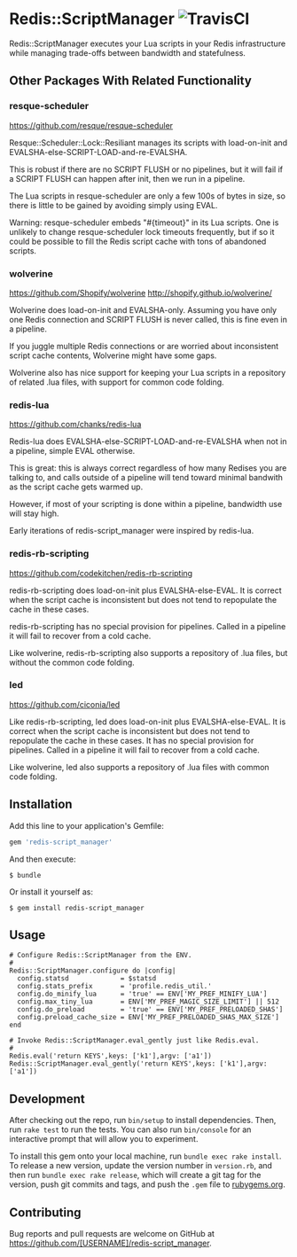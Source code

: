 # Redis::ScriptManager ![TravisCI](https://travis-ci.org/ProsperWorks/redis-script_manager.svg?branch=master)

Redis::ScriptManager executes your Lua scripts in your Redis
infrastructure while managing trade-offs between bandwidth and
statefulness.

## Other Packages With Related Functionality

### resque-scheduler

https://github.com/resque/resque-scheduler

Resque::Scheduler::Lock::Resiliant manages its scripts with
load-on-init and EVALSHA-else-SCRIPT-LOAD-and-re-EVALSHA.

This is robust if there are no SCRIPT FLUSH or no pipelines, but it
will fail if a SCRIPT FLUSH can happen after init, then we run in a
pipeline.

The Lua scripts in resque-scheduler are only a few 100s of bytes in
size, so there is little to be gained by avoiding simply using EVAL.

Warning: resque-scheduler embeds "#{timeout}" in its Lua scripts.  One
is unlikely to change resque-scheduler lock timeouts frequently, but
if so it could be possible to fill the Redis script cache with tons of
abandoned scripts.

### wolverine

https://github.com/Shopify/wolverine
http://shopify.github.io/wolverine/

Wolverine does load-on-init and EVALSHA-only.  Assuming you have only
one Redis connection and SCRIPT FLUSH is never called, this is fine
even in a pipeline.

If you juggle multiple Redis connections or are worried about
inconsistent script cache contents, Wolverine might have some gaps.

Wolverine also has nice support for keeping your Lua scripts in a
repository of related .lua files, with support for common code
folding.

### redis-lua

https://github.com/chanks/redis-lua

Redis-lua does EVALSHA-else-SCRIPT-LOAD-and-re-EVALSHA when not in a
pipeline, simple EVAL otherwise.

This is great: this is always correct regardless of how many Redises
you are talking to, and calls outside of a pipeline will tend toward
minimal bandwith as the script cache gets warmed up.

However, if most of your scripting is done within a pipeline,
bandwidth use will stay high.

Early iterations of redis-script_manager were inspired by redis-lua.

### redis-rb-scripting

https://github.com/codekitchen/redis-rb-scripting

redis-rb-scripting does load-on-init plus EVALSHA-else-EVAL.  It is
correct when the script cache is inconsistent but does not tend to
repopulate the cache in these cases.

redis-rb-scripting has no special provision for pipelines.  Called in
a pipeline it will fail to recover from a cold cache.

Like wolverine, redis-rb-scripting also supports a repository of .lua
files, but without the common code folding.

### led

https://github.com/ciconia/led

Like redis-rb-scripting, led does load-on-init plus EVALSHA-else-EVAL.
It is correct when the script cache is inconsistent but does not tend
to repopulate the cache in these cases.  It has no special provision
for pipelines.  Called in a pipeline it will fail to recover from a
cold cache.

Like wolverine, led also supports a repository of .lua files with
common code folding.


## Installation

Add this line to your application's Gemfile:

```ruby
gem 'redis-script_manager'
```

And then execute:

    $ bundle

Or install it yourself as:

    $ gem install redis-script_manager

## Usage

    # Configure Redis::ScriptManager from the ENV.
    #
    Redis::ScriptManager.configure do |config|
      config.statsd             = $statsd
      config.stats_prefix       = 'profile.redis_util.'
      config.do_minify_lua      = 'true' == ENV['MY_PREF_MINIFY_LUA']
      config.max_tiny_lua       = ENV['MY_PREF_MAGIC_SIZE_LIMIT'] || 512
      config.do_preload         = 'true' == ENV['MY_PREF_PRELOADED_SHAS']
      config.preload_cache_size = ENV['MY_PREF_PRELOADED_SHAS_MAX_SIZE']
    end

    # Invoke Redis::ScriptManager.eval_gently just like Redis.eval.
    #
    Redis.eval('return KEYS',keys: ['k1'],argv: ['a1'])
    Redis::ScriptManager.eval_gently('return KEYS',keys: ['k1'],argv: ['a1'])

## Development

After checking out the repo, run `bin/setup` to install
dependencies. Then, run `rake test` to run the tests. You can also run
`bin/console` for an interactive prompt that will allow you to
experiment.

To install this gem onto your local machine, run `bundle exec rake
install`. To release a new version, update the version number in
`version.rb`, and then run `bundle exec rake release`, which will
create a git tag for the version, push git commits and tags, and push
the `.gem` file to [rubygems.org](https://rubygems.org).

## Contributing

Bug reports and pull requests are welcome on GitHub at
https://github.com/[USERNAME]/redis-script_manager.


